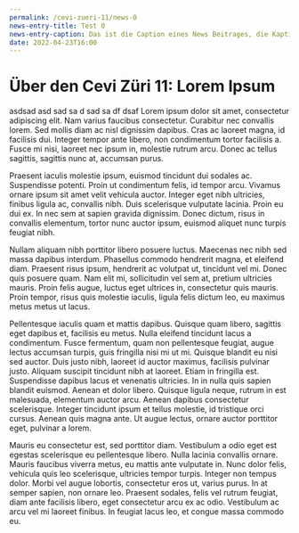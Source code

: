 ```yaml
---
permalink: /cevi-zueri-11/news-0
news-entry-title: Test 0
news-entry-caption: Das ist die Caption eines News Beitrages, die Kaption darf ruhig auch etwas länger sein. Eine Caption erscheint zusammen mit dem Titel des News-Beitrages in der Übersicht.
date: 2022-04-23T16:00
---
```


# Über den Cevi Züri 11: Lorem Ipsum

asdsad asd sad sa d sad sa df dsaf
Lorem ipsum dolor sit amet, consectetur adipiscing elit. Nam varius faucibus consectetur. Curabitur nec convallis lorem. 
Sed mollis diam ac nisl dignissim dapibus. Cras ac laoreet magna, id facilisis dui. Integer tempor ante libero, non 
condimentum tortor facilisis a. Fusce mi nisi, laoreet nec ipsum in, molestie rutrum arcu. Donec ac tellus sagittis, 
sagittis nunc at, accumsan purus.

Praesent iaculis molestie ipsum, euismod tincidunt dui sodales ac. Suspendisse potenti. Proin ut condimentum felis, 
id tempor arcu. Vivamus ornare ipsum sit amet velit vehicula auctor. Integer eget nibh ultricies, finibus ligula ac,
convallis nibh. Duis scelerisque vulputate lacinia. Proin eu dui ex. In nec sem at sapien gravida dignissim. Donec dictum, 
risus in convallis elementum, tortor nunc auctor ipsum, euismod aliquet nunc turpis feugiat nibh.

Nullam aliquam nibh porttitor libero posuere luctus. Maecenas nec nibh sed massa dapibus interdum. Phasellus commodo 
hendrerit magna, et eleifend diam. Praesent risus ipsum, hendrerit ac volutpat ut, tincidunt vel mi. Donec quis posuere quam. 
Nam elit mi, sollicitudin vel sem at, pretium ultricies mauris. Proin felis augue, luctus eget ultrices in, consectetur quis mauris. 
Proin tempor, risus quis molestie iaculis, ligula felis dictum leo, eu maximus metus metus ut lacus.

Pellentesque iaculis quam et mattis dapibus. Quisque quam libero, sagittis eget dapibus et, facilisis eu metus. Nulla 
eleifend tincidunt lacus a condimentum. Fusce fermentum, quam non pellentesque feugiat, augue lectus accumsan turpis,
guis fringilla nisi mi ut mi. Quisque blandit eu nisi sed auctor. Duis justo nibh, laoreet id auctor maximus, facilisis 
pulvinar justo. Aliquam suscipit tincidunt nibh at laoreet. Etiam in fringilla est. Suspendisse dapibus lacus et venenatis 
ultricies. In in nulla quis sapien blandit euismod. Aenean et dolor libero. Quisque ligula neque, rutrum in est malesuada, 
elementum auctor arcu. Aenean dapibus consectetur scelerisque. Integer tincidunt ipsum et tellus molestie, id tristique 
orci cursus. Aenean quis magna ante. Ut augue lectus, ornare auctor porttitor eget, pulvinar a lorem.

Mauris eu consectetur est, sed porttitor diam. Vestibulum a odio eget est egestas scelerisque eu pellentesque libero. 
Nulla lacinia convallis ornare. Mauris faucibus viverra metus, eu mattis ante vulputate in. Nunc dolor felis, vehicula 
quis leo scelerisque, ultricies tempor turpis. Integer non tempus dolor. Morbi vel augue lobortis, consectetur eros ut, 
varius purus. In at semper sapien, non ornare leo. Praesent sodales, felis vel rutrum feugiat, diam ante facilisis libero, 
eget consectetur arcu ex ac odio. Vestibulum ac arcu vel mi laoreet finibus. In feugiat lacus leo, et congue massa commodo eu.